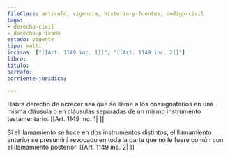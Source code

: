 ```yaml
---
fileClass: articulo, vigencia, historia-y-fuentes, codigo-civil
tags:
- derecho-civil
- derecho-privado
estado: vigente
tipo: multi
incisos: ["[[Art. 1149 inc. 1]]", "[[Art. 1149 inc. 2]]"]
libro:
titulo:
parrafo:
corriente-juridica:

---
```

Habrá derecho de acrecer sea que se llame a los coasignatarios en una misma cláusula o en cláusulas separadas de un mismo instrumento testamentario. [[Art. 1149 inc. 1| ]]

Si el llamamiento se hace en dos instrumentos distintos, el llamamiento anterior se presumirá revocado en toda la parte que no le fuere común con el llamamiento posterior. [[Art. 1149 inc. 2| ]]